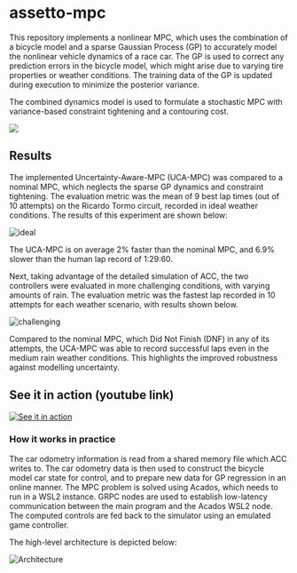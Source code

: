 # assetto-mpc
This repository implements a nonlinear MPC, which uses the combination of a bicycle model and a sparse Gaussian Process (GP) to accurately model the nonlinear vehicle dynamics of a race car. The GP is used to correct any prediction errors in the bicycle model, which might arise due to varying tire properties or weather conditions. The training data of the GP is updated during execution to minimize the posterior variance. 

The combined dynamics model is used to formulate a stochastic MPC with variance-based constraint tightening and a contouring cost.

<img src="https://media.githubusercontent.com/media/trouverun/filesizeworkaround/main/badweather.gif"/>

## Results
The implemented Uncertainty-Aware-MPC (UCA-MPC) was compared to a nominal MPC, which neglects the sparse GP dynamics and constraint tightening. The evaluation metric was the mean of 9 best lap times (out of 10 attempts) on the Ricardo Tormo circuit, recorded in ideal weather conditions. The results of this experiment are shown below:

![ideal](https://github.com/user-attachments/assets/ce939141-2d35-432c-a1b9-437a25295f1e)

The UCA-MPC is on average 2% faster than the nominal MPC, and 6.9% slower than the human lap record of 1:29:60. 

Next, taking advantage of the detailed simulation of ACC, the two controllers were evaluated in more challenging conditions, with varying amounts of rain. The evaluation metric was the fastest lap recorded in 10 attempts for each weather scenario, with results shown below. 

![challenging](https://github.com/user-attachments/assets/c4f26547-1a22-471e-b622-39cb6556d283)

Compared to the nominal MPC, which Did Not Finish (DNF) in any of its attempts, the UCA-MPC was able to record successful laps even in the medium rain weather conditions. This highlights the improved robustness against modelling uncertainty.
 

## See it in action (youtube link)
[![See it in action](https://img.youtube.com/vi/SENTHq9ONTw/0.jpg)](https://www.youtube.com/watch?v=SENTHq9ONTw)


### How it works in practice
The car odometry information is read from a shared memory file which ACC writes to. The car odometry data is then used to construct the bicycle model car state for control, and to prepare new data for GP regression in an online manner. The MPC problem is solved using Acados, which needs to run in a WSL2 instance. GRPC nodes are used to establish low-latency communication between the main program and the Acados WSL2 node. The computed controls are fed back to the simulator using an emulated game controller. 

The high-level architecture is depicted below:

![Architecture](https://github.com/user-attachments/assets/dd84a2ae-e74c-4b4e-aef6-9c15b5f4dc89)

